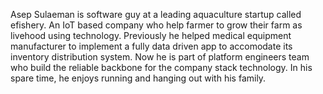 Asep Sulaeman is software guy at a leading aquaculture startup called efishery. An IoT based company who help farmer to grow their farm as livehood using technology.
Previously he helped medical equipment manufacturer to implement a fully data driven app to accomodate its inventory distribution system.
Now he is part of platform engineers team who build the reliable backbone for the company stack technology.
In his spare time, he enjoys running and hanging out with his family.